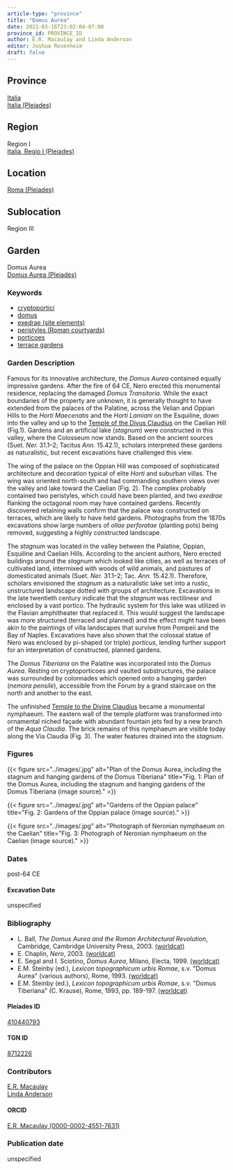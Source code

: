 ```yaml
---
article-type: "province"
title: "Domus Aurea"
date: 2021-03-16T23:02:04-07:00
province_id: PROVINCE_ID
author: E.R. Macaulay and Linda Anderson
editor: Joshua Rosenheim
draft: false
---
```


## Province

[Italia]({{<relref"../../../..">}}) \
[Italia (Pleiades)](https://pleiades.stoa.org/places/1052)

## Region

Region I \
[Italia, Regio I (Pleiades)](https://pleiades.stoa.org/places/441075550)

## Location

[Roma (Pleiades)](https://pleiades.stoa.org/places/423025)

<!-- ### Location Description -->

## Sublocation

Region III <!-- Pleiades link?-->

<!-- ### Sublocation Description -->

## Garden

Domus Aurea \
[Domus Aurea (Pleiades)](https://pleiades.stoa.org/places/410440793)

### Keywords

- [cryptoportici](http://vocab.getty.edu/page/aat/300004295)
- [domus](http://vocab.getty.edu/page/aat/300005506)
- [exedrae (site elements)](http://vocab.getty.edu/page/aat/300081589)
- [peristyles (Roman courtyards)](http://vocab.getty.edu/page/aat/300080971)
- [porticoes](http://vocab.getty.edu/page/aat/300004145)
- [terrace gardens](http://vocab.getty.edu/page/aat/300404778)

### Garden Description

Famous for its innovative architecture, the *Domus Aurea* contained equally impressive gardens. After the fire of 64 CE, Nero erected this monumental residence, replacing the damaged *Domus Transitoria*. While the exact boundaries of the property are unknown, it is generally thought to have extended from the palaces of the Palatine, across the Velian and Oppian Hills to the *Horti Maecenatis* and the *Horti Lamiani* on the Esquiline, down into the valley and up to the [Temple of the Divus Claudius]({{<relref"/temple_claudii_divi.md">}}) on the Caelian Hill (Fig.1). Gardens and an artificial lake (*stagnum*) were constructed in this valley, where the Colosseum now stands. Based on the ancient sources (Suet. *Ner.* 31.1–2; Tacitus *Ann.* 15.42.1), scholars interpreted these gardens as naturalistic, but recent excavations have challenged this view.

The wing of the palace on the Oppian Hill was composed of sophisticated architecture and decoration typical of elite *Horti* and suburban villas. The wing was oriented north-south and had commanding southern views over the valley and lake toward the Caelian (Fig. 2). The complex probably contained two peristyles, which could have been planted, and two *exedrae* flanking the octagonal room may have contained gardens. Recently discovered retaining walls confirm that the palace was constructed on terraces, which are likely to have held gardens. Photographs from the 1870s excavations show large numbers of *ollae perforatae* (planting pots) being removed, suggesting a highly constructed landscape.

The *stagnum* was located in the valley between the Palatine, Oppian, Esquiline and Caelian Hills. According to the ancient authors, Nero erected buildings around the *stagnum* which looked like cities, as well as terraces of cultivated land, intermixed with woods of wild animals, and pastures of domesticated animals (Suet. *Ner.* 31.1–2; Tac. *Ann.* 15.42.1). Therefore, scholars envisioned the *stagnum* as a naturalistic lake set into a rustic, unstructured landscape dotted with groups of architecture. Excavations in the late twentieth century indicate that the *stagnum* was rectilinear and enclosed by a vast portico. The hydraulic system for this lake was utilized in the Flavian amphitheater that replaced it. This would suggest the landscape was more structured (terraced and planned) and the effect might have been akin to the paintings of villa landscapes that survive from Pompeii and the Bay of Naples. Excavations have also shown that the colossal statue of Nero was enclosed by pi-shaped (or triple) *porticus*, lending further support for an interpretation of constructed, planned gardens.

The *Domus Tiberiana* on the Palatine was incorporated into the *Domus Aurea*. Resting on cryptoporticoes and vaulted substructures, the palace was surrounded by colonnades which opened onto a hanging garden (*nemora pensile*), accessible from the Forum by a grand staircase on the north and another to the east.

The unfinished [Temple to the Divine Claudius]({{<relref"/temple_claudii_divi.md">}}) became a monumental nymphaeum. The eastern wall of the temple platform was transformed into ornamental niched façade with abundant fountain jets fed by a new branch of the *Aqua Claudia*. The brick remains of this nymphaeum are visible today along the Via Claudia (Fig. 3). The water features drained into the *stagnum*.

### Figures

{{< figure src="../images/.jpg" alt="Plan of the Domus Aurea, including the stagnum and hanging gardens of the Domus Tiberiana" title="Fig. 1: Plan of the Domus Aurea, including the stagnum and hanging gardens of the Domus Tiberiana (image source)." >}}

{{< figure src="../images/.jpg" alt="Gardens of the Oppian palace" title="Fig. 2: Gardens of the Oppian palace (image source)." >}}

{{< figure src="../images/.jpg" alt="Photograph of Neronian nymphaeum on the Caelian" title="Fig. 3: Photograph of Neronian nymphaeum on the Caelian (image source)." >}}

### Dates

post-64 CE

#### Excavation Date

unspecified

### Bibliography

* L. Ball, *The Domus Aurea and the Roman Architectural Revolution*, Cambridge, Cambridge University Press, 2003. [(worldcat)](http://www.worldcat.org/oclc/185994172)
* E. Chaplin, *Nero*, 2003. [(worldcat)](http://www.worldcat.org/oclc/940668435)
* E. Segal and I. Sciotino, *Domus Aurea*, Milano, Electa, 1999. [(worldcat)](http://www.worldcat.org/oclc/1026067959)
* E.M. Steinby (ed.), *Lexicon topographicum urbis Romae*, s.v. "Domus Aurea" (various authors), Rome, 1993. [(worldcat)](http://www.worldcat.org/oclc/1114759113)
* E.M. Steinby (ed.), *Lexicon topographicum urbis Romae*, s.v. "Domus Tiberiana" (C. Krause), Rome, 1993, pp. 189-197. [(worldcat)](http://www.worldcat.org/oclc/1114759113)

#### Pleiades ID

[410440793](https://pleiades.stoa.org/places/410440793)

#### TGN ID

[8712226](http://vocab.getty.edu/page/tgn/8712226)

### Contributors

[E.R. Macaulay](https://emacaulaylewis.com)\
[Linda Anderson](#)<!--Find website-->

#### ORCID

[E.R. Macaulay (0000-0002-4551-7631)](https://orcid.org/0000-0002-4551-7631)
<!--ORCID for Linda Anderson-->

### Publication date

unspecified
